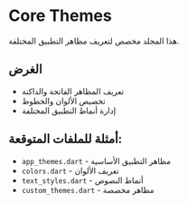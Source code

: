 # Core Themes

هذا المجلد مخصص لتعريف مظاهر التطبيق المختلفة.

## الغرض
- تعريف المظاهر الفاتحة والداكنة
- تخصيص الألوان والخطوط
- إدارة أنماط التطبيق المختلفة

## أمثلة للملفات المتوقعة:
- `app_themes.dart` - مظاهر التطبيق الأساسية
- `colors.dart` - تعريف الألوان
- `text_styles.dart` - أنماط النصوص
- `custom_themes.dart` - مظاهر مخصصة
